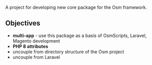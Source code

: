 A project for developing new core package for the Osm framework.

## Objectives

* **multi-app** - use this package as a basis of OsmScripts, Laravel, Magento development
* **PHP 8 attributes**
* uncouple from directory structure of the Osm project
* uncouple from Laravel